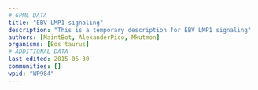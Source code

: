 ```yaml
---
# GPML DATA
title: "EBV LMP1 signaling"
description: "This is a temporary description for EBV LMP1 signaling"
authors: [MaintBot, AlexanderPico, Mkutmon]
organisms: [Bos taurus]
# ADDITIONAL DATA
last-edited: 2015-06-30
communities: []
wpid: "WP984"
---
```

